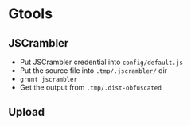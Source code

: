 # Gtools

## JSCrambler
* Put JSCrambler credential into `config/default.js`
* Put the source file into `.tmp/.jscrambler/` dir
* `grunt jscrambler`
* Get the output from `.tmp/.dist-obfuscated`


## Upload
